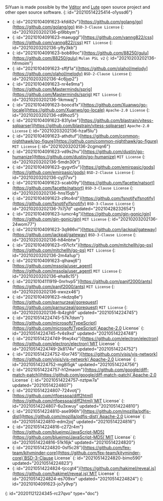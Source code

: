 SiYuan is made possible by the [Vditor](https://github.com/Vanessa219/vditor) and [Lute](https://github.com/88250/lute) open source project and other open source software.
{: id="20210514225414-o1yssd6"}

* {: id="20210104091623-kfdi82v"}[https://github.com/golang/go](https://github.com/golang/go) `BSD-3-Clause License`
  {: id="20210203202136-pl9bbym"}
* {: id="20210104091623-maeuggl"}[https://github.com/vanng822/css](https://github.com/vanng822/css) `MIT License`
  {: id="20210203202136-yfty3kb"}
* {: id="20210104091623-bob89oc"}[https://github.com/88250/gulu](https://github.com/88250/gulu) `Mulan PSL v2`
  {: id="20210203202136-hfrmoim"}
* {: id="20210104091623-sffjf1a"}[https://github.com/olahol/melody](https://github.com/olahol/melody) `BSD-2-Clause License`
  {: id="20210203202136-4c6jyp2"}
* {: id="20210104091623-nr4e9ma"}[https://github.com/Masterminds/sprig](https://github.com/Masterminds/sprig) `MIT License`
  {: id="20210203202136-1ikmwaj"}
* {: id="20210104091623-boocd1x"}[https://github.com/Xuanwo/go-locale](https://github.com/Xuanwo/go-locale) `Apache-2.0 License`
  {: id="20210203202136-rd9hoz5"}
* {: id="20210104091623-831ylxe"}[https://github.com/blastrain/vitess-sqlparser](https://github.com/blastrain/vitess-sqlparser) `Apache-2.0 License`
  {: id="20210203202136-hzaf5lu"}
* {: id="20210104091623-athdtuf"}[https://github.com/common-nighthawk/go-figure](https://github.com/common-nighthawk/go-figure) `MIT License`
  {: id="20210203202136-2cgmqn6"}
* {: id="20210104091623-vd9s2hu"}[https://github.com/dustin/go-humanize](https://github.com/dustin/go-humanize) `MIT License`
  {: id="20210203202136-5mdn30t"}
* {: id="20210104091623-gygvt5v"}[https://github.com/emirpasic/gods](https://github.com/emirpasic/gods) `BSD-2-Clause License`
  {: id="20210203202136-cyj17xv"}
* {: id="20210104091623-scab09y"}[https://github.com/facette/natsort](https://github.com/facette/natsort) `BSD-3-Clause License`
  {: id="20210203202136-hns15qb"}
* {: id="20210104091623-z9to4rd"}[https://github.com/fsnotify/fsnotify](https://github.com/fsnotify/fsnotify) `BSD-3-Clause License`
  {: id="20210203202136-7ii7j7d" updated="20210428232654"}
* {: id="20210104091623-iumcr4g"}[https://github.com/gin-gonic/gin](https://github.com/gin-gonic/gin) `MIT License`
  {: id="20210203202136-24wom77"}
* {: id="20210104091623-3q986vi"}[https://github.com/jackpal/gateway](https://github.com/jackpal/gateway) `BSD-3-Clause License`
  {: id="20210203202136-h84nbtw"}
* {: id="20210104091623-r97lcfx"}[https://github.com/mitchellh/go-ps](https://github.com/mitchellh/go-ps) `MIT License`
  {: id="20210203202136-2m4a1up"}
* {: id="20210104091623-qlhawj6"}[https://github.com/mssola/user_agent](https://github.com/mssola/user_agent) `MIT License`
  {: id="20210203202136-eha8c15"}
* {: id="20210104111919-0nrhvp5"}[https://github.com/panjf2000/ants](https://github.com/panjf2000/ants) `MIT License`
  {: id="20210203202136-xwxzx46"}
* {: id="20210104091623-nkdzq8e"}[https://github.com/parnurzeal/gorequest](https://github.com/parnurzeal/gorequest) `MIT License`
  {: id="20210203202136-lb4zgh9" updated="20210514224745"}
* {: id="20210514224745-57k7dsm"}[https://github.com/microsoft/TypeScript](https://github.com/microsoft/TypeScript)`Apache-2.0 License`
  {: id="20210514224745-fv4s9xd" updated="20210514224748"}
* {: id="20210514224749-9twj4xz"}[https://github.com/electron/electron](https://github.com/electron/electron)`MIT License`
  {: id="20210514224749-2k8174v" updated="20210514224752"}
* {: id="20210514224752-l0or745"}[https://github.com/visjs/vis-network](https://github.com/visjs/vis-network)`Apache-2.0 License`
  {: id="20210514224752-mg8l5gk" updated="20210514224756"}
* {: id="20210514224757-h12maom"}[https://github.com/google/diff-match-patch](https://github.com/google/diff-match-patch)`Apache-2.0 License`
  {: id="20210514224757-nztpw7a" updated="20210514224807"}
* {: id="20210514224807-724votj"}[https://github.com/rtfpessoa/diff2html](https://github.com/rtfpessoa/diff2html)`MIT License`
  {: id="20210514224807-6u3xwuy" updated="20210514224810"}
* {: id="20210514224810-ase996h"}[https://github.com/mozilla/pdfjs-dist](https://github.com/mozilla/pdfjs-dist)`Apache-2.0 License`
  {: id="20210514224810-edm2joj" updated="20210514224816"}
* {: id="20210514224816-c272r4m"}[https://github.com/blueimp/JavaScript-MD5](https://github.com/blueimp/JavaScript-MD5)`MIT License`
  {: id="20210514224816-51k16jk" updated="20210514224820"}
* {: id="20210514224820-0sf5c28"}[https://github.com/fex-team/kityminder-core](https://github.com/fex-team/kityminder-core)`BSD-3-Clause License`
  {: id="20210514224820-bimo590" updated="20210514224823"}
* {: id="20210514224824-tjccgt4"}[https://github.com/hakimel/reveal.js](https://github.com/hakimel/reveal.js)`MIT License`
  {: id="20210514224824-es709xv" updated="20210514224824"}
{: id="20210104091623-jo7y9vp"}


{: id="20201121224345-rc27qvo" type="doc"}
